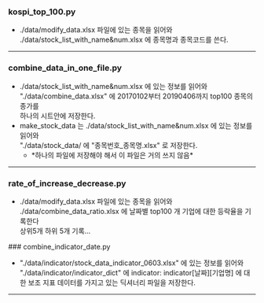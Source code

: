 
### kospi_top_100.py  
<ul>  
<li>./data/modify_data.xlsx 파일에 있는 종목을 읽어와 ./data/stock_list_with_name&num.xlsx 에 종목명과 종목코드를 쓴다.</li>  
</ul>  

---
### combine_data_in_one_file.py  
<ul>  
<li>./data/stock_list_with_name&num.xlsx 에 있는 정보를 읽어와  <br>"./data/combine_data.xlsx" 에 20170102부터 20190406까지 top100 종목의 종가를 <br>하나의 시트안에 저장한다.</li>  
<li>make_stock_data 는 ./data/stock_list_with_name&num.xlsx 에 있는 정보를 읽어와 <br>"./data/stock_data/ 에 "종목번호_종목명.xlsx" 로 저장한다.  
    <ul>  
    <li>*하나의 파일에 저장해야 해서 이 파일은 거의 쓰지 않음*  
    </li>  
    </ul>  
</li>  
</ul>

---
### rate_of_increase_decrease.py  
<ul>  
	<li>
	./data/modify_data.xlsx 파일에 있는 종목을 읽어와 ./data/combine_data_ratio.xlsx 에 날짜별 top100 개 기업에 대한 등락율을 기록한다<br>
	상위5개 하위 5개 기록...
	</li>  

</ul>  
 ### combine_indicator_date.py
<ul>  
<li>"./data/indicator/stock_data_indicator_0603.xlsx" 에 있는 정보를 읽어와  <br>"./data/indicator/indicator_dict" 에 indicator: indicator[날짜][기업명] 에 대한 보조 지표 데이터를 가지고 있는 딕셔너리 파일을 저장한다.</li>    
</ul>





  ---
  
